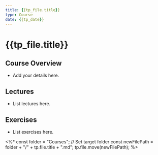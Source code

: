```yaml
---
title: {{tp_file.title}}
type: Course
date: {{tp_date}}
---
```


# {{tp_file.title}}

## Course Overview
- Add your details here.

## Lectures
- List lectures here.

## Exercises
- List exercises here.

<%*
const folder = "Courses";  // Set target folder
const newFilePath = folder + "/" + tp.file.title + ".md";
tp.file.move(newFilePath);
%>
